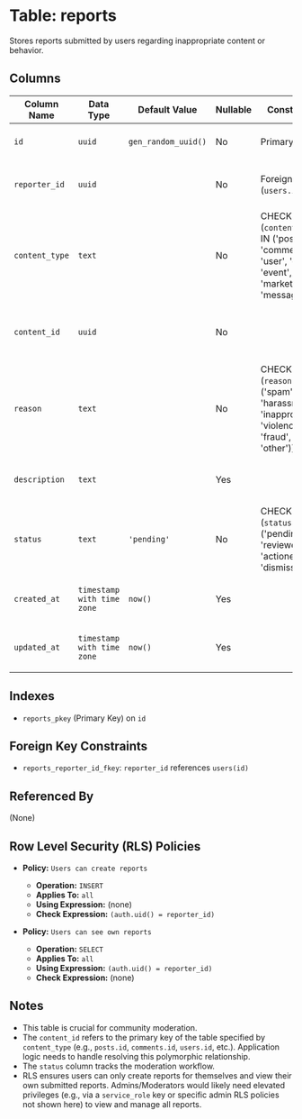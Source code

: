 # Table: reports

Stores reports submitted by users regarding inappropriate content or behavior.

## Columns

| Column Name   | Data Type                | Default Value | Nullable | Constraints                                                                                                                                                           | Description                                      |
|---------------|--------------------------|---------------|----------|-----------------------------------------------------------------------------------------------------------------------------------------------------------------------|--------------------------------------------------|
| `id`          | `uuid`                   | `gen_random_uuid()` | No       | Primary Key                                                                                                                                                           | Unique identifier for the report.                |
| `reporter_id` | `uuid`                   |               | No       | Foreign Key (`users.id`)                                                                                                                                              | References the user who submitted the report.    |
| `content_type`| `text`                   |               | No       | CHECK (`content_type` IN ('post', 'comment', 'user', 'club', 'event', 'marketplace', 'message'))                                                                      | The type of content being reported.              |
| `content_id`  | `uuid`                   |               | No       |                                                                                                                                                                       | The ID of the specific content being reported.   |
| `reason`      | `text`                   |               | No       | CHECK (`reason` IN ('spam', 'harassment', 'inappropriate', 'violence', 'fraud', 'other'))                                                                             | The primary reason for the report.               |
| `description` | `text`                   |               | Yes      |                                                                                                                                                                       | Additional details provided by the reporter.     |
| `status`      | `text`                   | `'pending'`   | No       | CHECK (`status` IN ('pending', 'reviewed', 'actioned', 'dismissed'))                                                                                                  | The current status of the report investigation.  |
| `created_at`  | `timestamp with time zone` | `now()`       | Yes      |                                                                                                                                                                       | Timestamp when the report was created.           |
| `updated_at`  | `timestamp with time zone` | `now()`       | Yes      |                                                                                                                                                                       | Timestamp when the report was last updated.      |

## Indexes

- `reports_pkey` (Primary Key) on `id`

## Foreign Key Constraints

- `reports_reporter_id_fkey`: `reporter_id` references `users(id)`

## Referenced By

(None)

## Row Level Security (RLS) Policies

- **Policy:** `Users can create reports`
  - **Operation:** `INSERT`
  - **Applies To:** `all`
  - **Using Expression:** (none)
  - **Check Expression:** `(auth.uid() = reporter_id)`

- **Policy:** `Users can see own reports`
  - **Operation:** `SELECT`
  - **Applies To:** `all`
  - **Using Expression:** `(auth.uid() = reporter_id)`
  - **Check Expression:** (none)

## Notes

- This table is crucial for community moderation.
- The `content_id` refers to the primary key of the table specified by `content_type` (e.g., `posts.id`, `comments.id`, `users.id`, etc.). Application logic needs to handle resolving this polymorphic relationship.
- The `status` column tracks the moderation workflow.
- RLS ensures users can only create reports for themselves and view their own submitted reports. Admins/Moderators would likely need elevated privileges (e.g., via a `service_role` key or specific admin RLS policies not shown here) to view and manage all reports.
